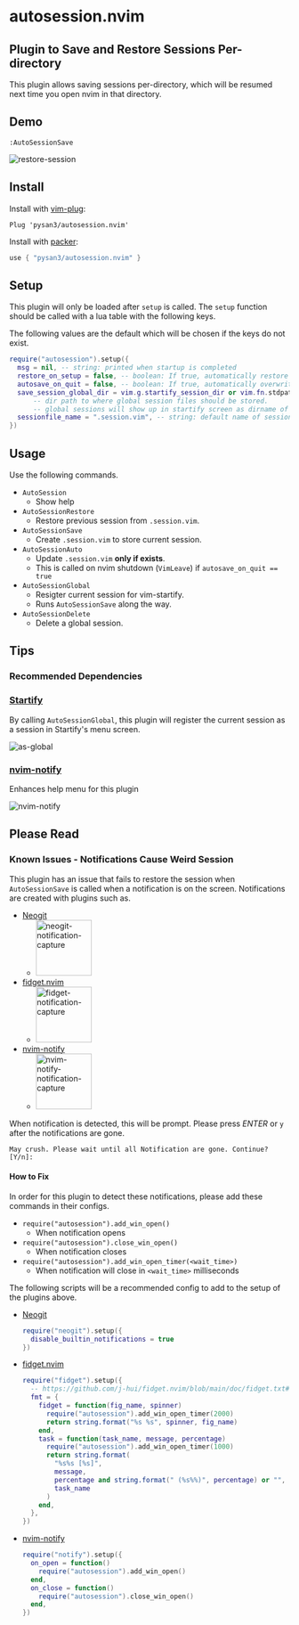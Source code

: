 # autosession.nvim

## Plugin to Save and Restore Sessions Per-directory

This plugin allows saving sessions per-directory, which will be resumed next time you open nvim in that directory.

## Demo

`:AutoSessionSave`

![restore-session](https://user-images.githubusercontent.com/41065736/155856720-f9367491-c4ba-47ed-973c-d1e1ac424c65.GIF)

## Install

Install with [vim-plug](https://github.com/junegunn/vim-plug):

```vim
Plug 'pysan3/autosession.nvim'
```

Install with [packer](https://github.com/wbthomason/packer.nvim):

```lua
use { "pysan3/autosession.nvim" }
```

## Setup

This plugin will only be loaded after `setup` is called. The `setup` function should be called with a lua table with the following keys.

The following values are the default which will be chosen if the keys do not exist.

```lua
require("autosession").setup({
  msg = nil, -- string: printed when startup is completed
  restore_on_setup = false, -- boolean: If true, automatically restore session on nvim startup
  autosave_on_quit = false, -- boolean: If true, automatically overwrites sessionfile if exists
  save_session_global_dir = vim.g.startify_session_dir or vim.fn.stdpath("data") .. "/session", -- string
      -- dir path to where global session files should be stored.
      -- global sessions will show up in startify screen as dirname of the session
  sessionfile_name = ".session.vim", -- string: default name of sessionfile. better be .gitignored
})
```

## Usage

Use the following commands.

- `AutoSession`
  - Show help
- `AutoSessionRestore`
  - Restore previous session from `.session.vim`.
- `AutoSessionSave`
  - Create `.session.vim` to store current session.
- `AutoSessionAuto`
  - Update `.session.vim` **only if exists**.
  - This is called on nvim shutdown (`VimLeave`) if `autosave_on_quit == true`
- `AutoSessionGlobal`
  - Resigter current session for vim-startify.
  - Runs `AutoSessionSave` along the way.
- `AutoSessionDelete`
  - Delete a global session.

## Tips

### Recommended Dependencies

### [Startify](https://github.com/mhinz/vim-startify)

By calling `AutoSessionGlobal`, this plugin will register the current session as a session in Startify's menu screen.

![as-global](https://user-images.githubusercontent.com/41065736/155856692-cf709368-bd24-42d8-8a75-8a45a068a529.gif)

### [nvim-notify](https://github.com/rcarriga/nvim-notify)

Enhances help menu for this plugin

![nvim-notify](https://user-images.githubusercontent.com/41065736/155856293-59d1c3ad-fec6-4008-add8-326fd83ca153.png)

## Please Read

### Known Issues - Notifications Cause Weird Session

This plugin has an issue that fails to restore the session when `AutoSessionSave` is called when a notification is on the screen. Notifications are created with plugins such as.

- [Neogit](https://github.com/TimUntersberger/neogit)
  - <img src="https://user-images.githubusercontent.com/41065736/155856324-3d0b1e19-952c-465a-ad17-8ee30aed081d.png" alt="neogit-notification-capture" height="100"/>
- [fidget.nvim](https://github.com/j-hui/fidget.nvim)
  - <img src="https://user-images.githubusercontent.com/41065736/155856311-e36083f4-b8ee-4086-a37b-59c86073cda1.png" alt="fidget-notification-capture" height="100"/>
- [nvim-notify](https://github.com/rcarriga/nvim-notify)
  - <img src="https://user-images.githubusercontent.com/41065736/155856293-59d1c3ad-fec6-4008-add8-326fd83ca153.png" alt="nvim-notify-notification-capture" height="100"/>

When notification is detected, this will be prompt.
Please press _ENTER_ or `y` after the notifications are gone.

```text
May crush. Please wait until all Notification are gone. Continue? [Y/n]:
```

#### How to Fix

In order for this plugin to detect these notifications, please add these commands in their configs.

- `require("autosession").add_win_open()`
  - When notification opens
- `require("autosession").close_win_open()`
  - When notification closes
- `require("autosession").add_win_open_timer(<wait_time>)`
  - When notification will close in `<wait_time>` milliseconds

The following scripts will be a recommended config to add to the setup of the plugins above.

- [Neogit](https://github.com/TimUntersberger/neogit)
  ```lua
  require("neogit").setup({
    disable_builtin_notifications = true
  })
  ```
- [fidget.nvim](https://github.com/j-hui/fidget.nvim)

  ```lua
  require("fidget").setup({
    -- https://github.com/j-hui/fidget.nvim/blob/main/doc/fidget.txt#L102
    fmt = {
      fidget = function(fig_name, spinner)
        require("autosession").add_win_open_timer(2000)
        return string.format("%s %s", spinner, fig_name)
      end,
      task = function(task_name, message, percentage)
        require("autosession").add_win_open_timer(1000)
        return string.format(
          "%s%s [%s]",
          message,
          percentage and string.format(" (%s%%)", percentage) or "",
          task_name
        )
      end,
    },
  })
  ```

- [nvim-notify](https://github.com/rcarriga/nvim-notify)
  ```lua
  require("notify").setup({
    on_open = function()
      require("autosession").add_win_open()
    end,
    on_close = function()
      require("autosession").close_win_open()
    end,
  })
  ```
